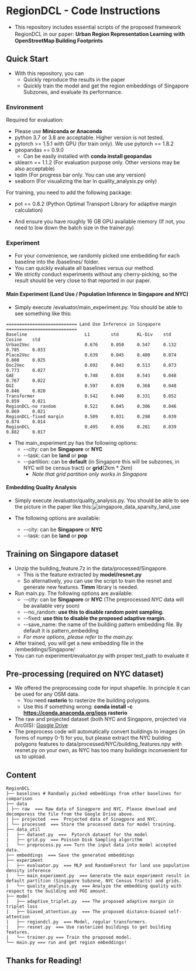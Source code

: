 # RegionDCL - Code Instructions

- This repository includes essential scripts of the proposed framework RegionDCL in our paper:  **Urban Region Representation Learning ｗith OpenStreetMap Building Footprints**

## Quick Start

- With this repository, you can
  - Quickly reproduce the results in the paper
  - Quickly train the model and get the region embeddings of Singapore Subzones, and evaluate its performance.

### Environment

Required for evaluation:

- Please use **Miniconda or Anaconda**
- python 3.7 or 3.8 are acceptable. Higher version is not tested.
- pytorch >= 1.5.1 with GPU (for train only). We use pytorch == 1.8.2
- geopandas == 0.9.0 
  - Can be easily installed with **conda install geopandas**
- sklearn == 1.1.2 (For evaluation purpose only. Other versions may be also acceptable)
- tqdm (For progress bar only. You can use any version)
- seaborn (For visualizing the bar in quality_analysis.py only)

For training, you need to add the following package:

- pot == 0.8.2 (Python Optimal Transport Library for adaptive margin calculation)

- And ensure you have roughly 16 GB GPU available memory (If not, you need to low down the batch size in the trainer.py)

### Experiment

- For your convenience, we randomly picked one embedding for each baseline into the /baselines/ folder.
- You can quickly evaluate all baselines versus our method. 
- We strictly conduct experiments without any cherry-picking, so the result should be very close to that reported in our paper.

#### Main Experiment (Land Use / Population Inference in Singapore and NYC)

- Simply execute /evaluator/main_experiment.py. You should be able to see something like this:

```
=========================== Land Use Inference in Singapore ===========================
Baseline                      L1        std       KL-Div    std       Cosine    std       
Urban2Vec                     0.676     0.050     0.547     0.132     0.785     0.033     
Place2Vec                     0.639     0.045     0.480     0.074     0.808     0.025     
Doc2Vec                       0.692     0.043     0.513     0.073     0.773     0.027     
GAE                           0.748     0.034     0.543     0.048     0.767     0.022     
DGI                           0.597     0.039     0.368     0.048     0.846     0.020     
Transformer                   0.542     0.040     0.331     0.052     0.859     0.021     
RegionDCL-no random           0.522     0.045     0.306     0.046     0.869     0.021     
RegionDCL-fixed margin        0.509     0.031     0.298     0.039     0.874     0.014     
RegionDCL                     0.495     0.036     0.281     0.039     0.882     0.017     
```

- The main_experiment.py has the following options:
  - --city: can be **Singapore** or **NYC**
  - --task: can be **land** or **pop**
  - --partition: can be **default** (in Singapore this will be subzones, in NYC will be census tract) or **grid**(2km * 2km)
    - *Note that grid partition only works in Singapore*

#### Embedding Quality Analysis

- Simply execute /evaluator/quality_analysis.py. You should be able to see the picture in the paper like this:![singapore_data_sparsity_land_use](../master/visualization/singapore_data_sparsity_land_use.png?raw=true)

- The following options are available:
  - --city: can be **Singapore** or **NYC**
  - --task: can be **land** or **pop**

## Training on Singapore dataset

- Unzip the building_feature.7z in the data/processed/Singapore.
  - This is the feature extracted by **model/resnet.py**
  - So alternatively, you can use the script to train the resnet and generate new features. **Timm** library is needed.
- Run main.py. The following options are available:
  - --city: can be **Singapore** or **NYC** (The preprocessed NYC data will be available very soon)
  - --no_random: **use this to disable random point sampling.**
  - --fixed: **use this to disable the proposed adaptive margin.**
  - --save_name: the name of the building pattern embedding file. By default it is pattern_embedding
  - *For more options, please refer to the main.py.*
- After trained, you will get a new embedding file in the /embeddings/Singapore/
- You can run experiment/evaluator.py with proper test_path to evaluate it

## Pre-processing (required on NYC dataset)

- We offered the preprocessing code for input shapefile. In principle it can be used for any OSM data.
  - You need **rasterio** to rasterize the building polygons. 
  - Use this if something wrong: **conda install -c https://conda.anaconda.org/ioos rasterio**
- The raw and projected dataset (both NYC and Singapore, projected via ArcGIS): [Google Drive](https://drive.google.com/file/d/1WcIBcGDude5Q3_sZk_wXYpTQIPPAd6Ho/view?usp=sharing)
- The preprocess code will automatically convert buildings to images (in forms of numpy 0-1) for you, but please extract the NYC building polygons features to data/processed/NYC/building_features.npy with resnet.py on your own, as NYC has too many buildings inconvenient for us to upload.

## Content

```
RegionDCL
├── baselines # Randomly picked embeddings from other baselines for comparison
├── data
| ├── raw  === Raw data of Sinagpore and NYC. Please download and decomporess the file from the Google Drive above.
| ├── projected  ===  Projected data of Sinagpore and NYC. 
| └── processed  === Store the processed data for model training.
├── data_util
|	├── dataset.py  ===  Pytorch dataset for the model
|	├── grid.py  === Poisson Disk Sampling algorithm
|	└── preprocess.py === Turn the input data into model accepted data.
├── embeddings  === Save the generated embeddings
├── experiment
|	├── evaluator.py  === MLP and RandomForest for land use population density inference
|	└── main_experiment.py  === Generate the main experiment result in default partition (Singapore Subzone, NYC Census Tracts) and grids.
|	└── quality_analysis.py  === Analyze the embedding quality with respect to the building and POI amount.
├── model
|	├── adaptive_triplet.py  === The proposed adaptive margin in triplet loss
|	├── biased_attention.py  === The proposed distance-biased self-attention
|	├── regiondcl.py  === Model, regular transformers.
|	├── resnet.py  === Use rasterized buildings to get building features.
|	└── trainer.py === Train the proposed model.
└── main.py === run and get region embeddings!

```

## Thanks for Reading!
